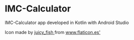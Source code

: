 # IMC-Calculator
IMC-Calculator app developed in Kotlin with Android Studio

<div> Icon made by <a href="https://www.flaticon.es/autores/juicy-fish" title="juicy_fish"> juicy_fish </a> from <a href="https://www.flaticon.es/" title="Flaticon">www.flaticon.es'</a></div>
